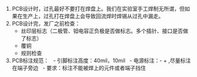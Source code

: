 1. PCB设计时，过孔最好不要打在焊盘上。我们在实验室手工焊制无所谓，但如果在生产上，过孔打在焊盘上会导致回流焊时焊锡从过孔中漏走。
1. PCB设计完，发厂之前检查：
   - 丝印层标志（二极管、钽电容正负极是否做标志。多个插针、接口是否做了标志）
   - 覆铜 
   - 规则检查
1. PCB标注规范：
   - 引脚标注高度：40mil，10mil
   - 电源标注：- + ,尽量标注在端子旁边 
   - 要求：标注不能被焊上的元件或者端子挡住 
   
   
